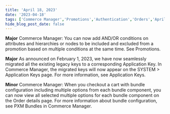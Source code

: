 ```yaml
---
title: 'April 18, 2023'
date: '2023-04-18'
tags: ['Commerce Manager','Promotions','Authentication','Orders','April 2023']
hide_blog_post_date: false
---
```

**Major**
Commerce Manager: You can now add AND/OR conditions on attributes and hierarchies or nodes to be included and excluded from a promotion based on multiple conditions at the same time. See Promotions.

**Major** As announced on February 1, 2023, we have now seamlessly migrated all the existing legacy keys to a corresponding Application Key. In Commerce Manager, the migrated keys will now appear on the SYSTEM > Application Keys page. For more information, see Application Keys.

**Minor** Commerce Manager: When you checkout a cart with bundle configuration including multiple options from each bundle component, you can now view all selected multiple options for each bundle component on the Order details page. For more information about bundle configuration, see PXM Bundles in Commerce Manager.
